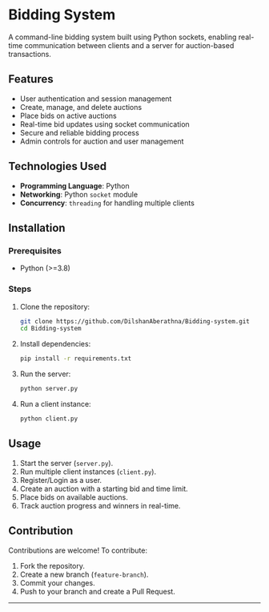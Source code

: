 # Bidding System

A command-line bidding system built using Python sockets, enabling real-time communication between clients and a server for auction-based transactions.

## Features
- User authentication and session management
- Create, manage, and delete auctions
- Place bids on active auctions
- Real-time bid updates using socket communication
- Secure and reliable bidding process
- Admin controls for auction and user management

## Technologies Used
- **Programming Language**: Python
- **Networking**: Python `socket` module
- **Concurrency**: `threading` for handling multiple clients

## Installation

### Prerequisites
- Python (>=3.8)

### Steps
1. Clone the repository:
   ```sh
   git clone https://github.com/DilshanAberathna/Bidding-system.git
   cd Bidding-system
   ```
2. Install dependencies:
   ```sh
   pip install -r requirements.txt
   ```
3. Run the server:
   ```sh
   python server.py
   ```
4. Run a client instance:
   ```sh
   python client.py
   ```

## Usage
1. Start the server (`server.py`).
2. Run multiple client instances (`client.py`).
3. Register/Login as a user.
4. Create an auction with a starting bid and time limit.
5. Place bids on available auctions.
6. Track auction progress and winners in real-time.

## Contribution
Contributions are welcome! To contribute:
1. Fork the repository.
2. Create a new branch (`feature-branch`).
3. Commit your changes.
4. Push to your branch and create a Pull Request.


---


